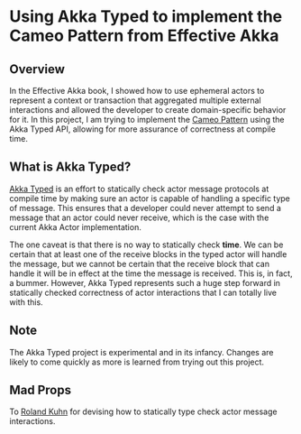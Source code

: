 # Using Akka Typed to implement the Cameo Pattern from Effective Akka

## Overview
In the Effective Akka book, I showed how to use ephemeral actors to represent a context or transaction that aggregated multiple external interactions and allowed the developer to create domain-specific behavior for it.  In this project, I am trying to implement the [Cameo Pattern](https://github.com/jamie-allen/effective_akka/blob/master/src/main/scala/org/jamieallen/effectiveakka/pattern/cameo/Cameo.scala) using the Akka Typed API, allowing for more assurance of correctness at compile time.

## What is Akka Typed?
[Akka Typed](http://doc.akka.io/docs/akka/2.4.0-RC1/scala/typed.html) is an effort to statically check actor message protocols at compile time by making sure an actor is capable of handling a specific type of message.  This ensures that a developer could never attempt to send a message that an actor could never receive, which is the case with the current Akka Actor implementation.

The one caveat is that there is no way to statically check **time**.  We can be certain that at least one of the receive blocks in the typed actor will handle the message, but we cannot be certain that the receive block that can handle it will be in effect at the time the message is received.  This is, in fact, a bummer.  However, Akka Typed represents such a huge step forward in statically checked correctness of actor interactions that I can totally live with this.

## Note
The Akka Typed project is experimental and in its infancy.  Changes are likely to come quickly as more is learned from trying out this project.

## Mad Props
To [Roland Kuhn](https://github.com/rkuhn) for devising how to statically type check actor message interactions.